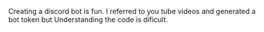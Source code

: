 Creating a discord bot is fun.
I referred to you tube videos and generated a bot token but Understanding the code is dificult.

